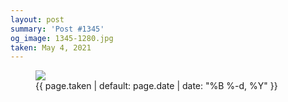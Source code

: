 ```yaml
---
layout: post
summary: 'Post #1345'
og_image: 1345-1280.jpg
taken: May 4, 2021
---
```


<figure class="post">
<img sizes="(min-width: 700px) 50vw, calc(100vw - 2rem)" src="{{ site.assets_url }}/1345-640.jpg" srcset="{{ site.assets_url }}/1345-320.jpg 320w, {{ site.assets_url }}/1345-640.jpg 640w, {{ site.assets_url }}/1345-960.jpg 960w, {{ site.assets_url }}/1345-1280.jpg 1280w"/>
<figcaption>
<time>{{ page.taken | default: page.date | date: "%B %-d, %Y" }}</time>
</figcaption>
</figure>
